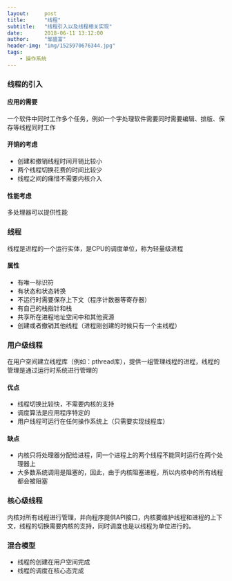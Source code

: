 ```yaml
---
layout:     post
title:      "线程"
subtitle:   "线程引入以及线程相关实现"
date:       2018-06-11 13:12:00
author:     "邹盛富"
header-img: "img/1525970676344.jpg"
tags:
    - 操作系统
---
```


### 线程的引入

#### 应用的需要
一个软件中同时工作多个任务，例如一个字处理软件需要同时需要编辑、排版、保存等线程同时工作

#### 开销的考虑
- 创建和撤销线程时间开销比较小
- 两个线程切换花费的时间比较少
- 线程之间的痛惜不需要内核介入

#### 性能考虑
多处理器可以提供性能

### 线程
线程是进程的一个运行实体，是CPU的调度单位，称为轻量级进程

#### 属性
- 有唯一标识符
- 有状态和状态转换
- 不运行时需要保存上下文（程序计数器等寄存器）
- 有自己的栈指针和栈
- 共享所在进程地址空间中和其他资源
- 创建或者撤销其他线程（进程刚创建的时候只有一个主线程）

### 用户级线程
在用户空间建立线程库（例如：pthread库），提供一组管理线程的进程，线程的管理是通过运行时系统进行管理的

#### 优点
- 线程切换比较快，不需要内核的支持
- 调度算法是应用程序特定的
- 用户线程可运行在任何操作系统上（只需要实现线程库）
#### 缺点
- 内核只将处理器分配给进程，同一个进程上的两个线程不能同时运行在两个处理器上
- 大多数系统调用是阻塞的，因此，由于内核阻塞进程，所以内核中的所有线程都会被阻塞

### 核心级线程
内核对所有线程进行管理，并向程序提供API接口，内核要维护线程和进程的上下文，线程的切换需要内核的支持，同时调度也是以线程为单位进行的。

### 混合模型
- 线程的创建在用户空间完成
- 线程的调度在核心态完成
